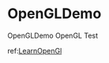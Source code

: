 # OpenGLDemo
OpenGLDemo
OpenGL Test

ref:[LearnOpenGl](http://learnopengl-cn.readthedocs.io/zh/latest/01%20Getting%20started/06%20Textures/)
